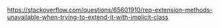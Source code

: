 https://stackoverflow.com/questions/65601910/rep-extension-methods-unavailable-when-trying-to-extend-it-with-implicit-class



